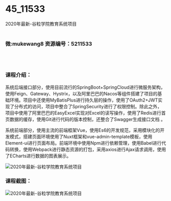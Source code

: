 # 45_11533
2020年最新-谷粒学院教育系统项目
<br/></br>
<h3>微:mukewang8 资源编号：5211533</h3>
<br/></br>
<h3>课程介绍：</h3>
<p>系统后端接口部分，使用目前流行的SpringBoot+SpringCloud进行微服务架构，使用Feign、Gateway、Hystrix，以及阿里巴巴的Nacos等组件搭建了项目的基础环境。项目中还使用MyBatisPlus进行持久层的操作，使用了OAuth2+JWT实现了分布式的访问，项目中整合了SpringSecurity进行了权限控制。除此之外，项目中使用了阿里巴巴的EasyExcel实现对Excel的读写操作，使用了Redis进行首页数据的缓存，使用Git进行代码的版本控制，还整合了Swagger生成接口文档 。</p>
<p>系统前端部分，使用主流的前端框架Vue，使用Es6的开发规范，采用模块化的开发模式，搭建页面环境使用了Nuxt框架和vue-admin-template模板，使用Element-ui进行页面布局。前端环境中使用Npm进行依赖管理，使用Babel进行代码转换，使用Webpack进行静态资源的打包，采用axios进行Ajax请求调用，使用了ECharts进行数据的图表展示。</p>
<p><img src="https://www.ko996.com/wp-content/uploads/img/2020/03/2-151.png" alt="2020年最新-谷粒学院教育系统项目"></p>
<div class="info-desc">
<h3>课程截图：</h3>
<p><img src="https://www.ko996.com/wp-content/uploads/img/2020/03/1-157.png" alt="2020年最新-谷粒学院教育系统项目"></p>


			
</div>

